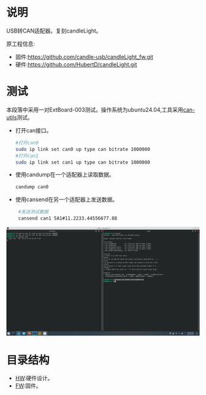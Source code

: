 # 说明

USB转CAN适配器。复刻candleLight。

原工程信息:

- 固件:https://github.com/candle-usb/candleLight_fw.git
- 硬件:https://github.com/HubertD/candleLight.git

# 测试

本段落中采用一对ExtBoard-003测试。操作系统为ubuntu24.04,工具采用[can-utils](https://github.com/linux-can/can-utils)测试。

- 打开can接口。

  ```bash
  #打开can0
  sudo ip link set can0 up type can bitrate 1000000
  #打开can1
  sudo ip link set can1 up type can bitrate 1000000
  ```

  

- 使用candump在一个适配器上读取数据。

  ```bash
  candump can0
  ```

  

- 使用cansend在另一个适配器上发送数据。

  ```bash
   #发送测试数据
   cansend can1 5A1#11.2233.44556677.88
  ```



![can-utils_test](Doc/can-utils_test.png)

# 目录结构

- [HW](HW):硬件设计。
- [FW](FW):固件。

